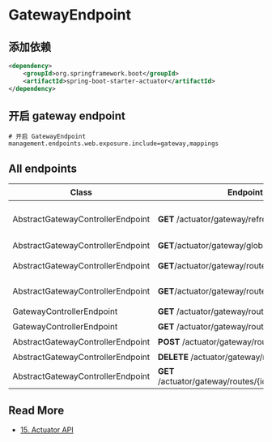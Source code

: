# GatewayEndpoint



## 添加依赖

```xml
<dependency>
    <groupId>org.springframework.boot</groupId>
    <artifactId>spring-boot-starter-actuator</artifactId>
</dependency>
```



## 开启 gateway endpoint

```properties
# 开启 GatewayEndpoint
management.endpoints.web.exposure.include=gateway,mappings
```



##  All endpoints

| Class                             | Endpoint                                              | 简介                         |
| --------------------------------- | ----------------------------------------------------- | ---------------------------- |
| AbstractGatewayControllerEndpoint | **GET** /actuator/gateway/refresh                     | 发送 RefreshRoutesEvent 事件 |
| AbstractGatewayControllerEndpoint | **GET**/actuator/gateway/globalfilters                | 查看 GlobalFilter            |
| AbstractGatewayControllerEndpoint | **GET**/actuator/gateway/routefilters                 | 查看 GatewayFilterFactory    |
| AbstractGatewayControllerEndpoint | **GET**/actuator/gateway/routepredicates              | 查看 RoutePredicateFactory   |
| GatewayControllerEndpoint         | **GET** /actuator/gateway/routes                      | 查看 所有 Route              |
| GatewayControllerEndpoint         | **GET** /actuator/gateway/routes/{id}                 | 查看 指定 Route              |
| AbstractGatewayControllerEndpoint | **POST** /actuator/gateway/routes/{id}                | 修改 Route                   |
| AbstractGatewayControllerEndpoint | **DELETE** /actuator/gateway/routes/{id}              | 删除 Route                   |
| AbstractGatewayControllerEndpoint | **GET** /actuator/gateway/routes/{id}/combinedfilters |                              |



## Read More

- [15. Actuator API](https://cloud.spring.io/spring-cloud-gateway/reference/html/#actuator-api)